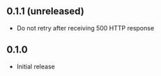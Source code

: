 ## 0.1.1 (unreleased)

- Do not retry after receiving 500 HTTP response

## 0.1.0

- Initial release
